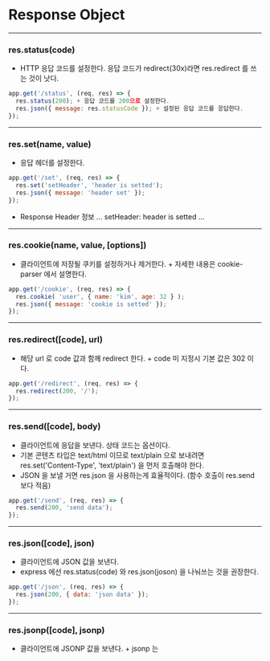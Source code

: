 # Response Object

---
### res.status(code)
+ HTTP 응답 코드를 설정한다. 응답 코드가 redirect(30x)라면 res.redirect 를 쓰는 것이 낫다.
``` javascript
app.get('/status', (req, res) => {
  res.status(200); + 응답 코드를 200으로 설정한다.
  res.json({ message: res.statusCode }); + 설정된 응답 코드를 응답한다.
});
```


---
### res.set(name, value)
+ 응답 헤더를 설정한다.
``` javascript
app.get('/set', (req, res) => {
  res.set('setHeader', 'header is setted');
  res.json({ message: 'header set' });
});
```
+ Response Header 정보
...
setHeader: header is setted
...


---
### res.cookie(name, value, [options])
+ 클라이언트에 저장될 쿠키를 설정하거나 제거한다. + 자세한 내용은 cookie-parser 에서 설명한다.
``` javascript
app.get('/cookie', (req, res) => {
  res.cookie( 'user', { name: 'kim', age: 32 } );
  res.json({ message: 'cookie is setted' });
});
```


---
### res.redirect([code], url)
+ 해당 url 로 code 값과 함께 redirect 한다. + code 미 지정시 기본 값은 302 이다.
``` javascript
app.get('/redirect', (req, res) => {
  res.redirect(200, '/');
});
```


---
### res.send([code], body)
+ 클라이언트에 응답을 보낸다. 상태 코드는 옵션이다. 
+ 기본 콘텐츠 타입은 text/html 이므로 text/plain 으로 보내려면 res.set('Content-Type', 'text/plain') 을 먼저 호출해야 한다.
+ JSON 을 보낼 거면 res.json 을 사용하는게 효율적이다. (함수 호출이 res.send 보다 적음)
``` javascript
app.get('/send', (req, res) => {
  res.send(200, 'send data');
});
```


---
### res.json([code], json)
+ 클라이언트에 JSON 값을 보낸다.
+ express 에선 res.status(code) 와 res.json(joson) 을 나눠쓰는 것을 권장한다.
``` javascript
app.get('/json', (req, res) => {
  res.json(200, { data: 'json data' });
});
```


---
### res.jsonp([code], jsonp)
+ 클라이언트에 JSONP 값을 보낸다. + jsonp 는 <script> 는 cors 정책에 걸리지 않는다는 것을 우회하여 json 을 응답하는 기법이다.
``` javascript
app.get('/jsonp', (req, res) => {
  res.jsonp(200, { data: 'json data' });
});
```


---
### res.type(type)
+ Content-Type 헤더를 설정할 수 있는 간단한 메서드이다.
``` javascript
app.get('/type', (req, res) => {
  res.type('application/json');
  res.send(200, { data: 'json data' });
});
```


---
### res.format(object)
+ Accept 요청에 따라 다른 콘텐츠를 전송할 수 있는 메소드
+ 이건 잘 모르겠다


---
### res.attachment([fileName])
---
### res.download(path, [filename], [callback])
+ 클라이언트에게 파일을 표시하지 말고 다운로드 받으라고 전송한다.
+ filename 을 주면 파일 이름이 명시되며, res.attachment 는 헤더만 설정하므로 다운로드를 위한 node 코드가 따로 필요하다.
+ 어떻게 써야하는지 모르겠음... 그냥 fs 모듈 쓰는게 나을 듯


---
### res.sendFile(path, [callback])
+ path의 파일을 읽고 해당 내용을 클라이언트로 전송한다.
``` javascript
app.get("/sendFile", (req, res) => {
  let file = path.join(__dirname, "/data", "data.json");
  + 콜백 함수로 에러가 날 경우를 처리할 수 있다.
  res.sendFile(file, (error) => { 
    res.json(error);
  });
});
```
> res : 
{
  "user": [
    { "name": "kim", "age": 30 },
    { "name": "lee", "age": 31 },
    { "name": "park", "age": 32 }
  ]
}


---
### res.links(links)
+ Links 응답 헤더를 설정한다.
+ 어디에 쓰이는 지 모르겠음..
``` javascript
app.get('/links', (req, res) => {
  res.links('/example');
  res.send('links');
});
```
+ header.Link = </>; rel="0", <e>; rel="1", <x>; rel="2", <a>; rel="3", <m>; rel="4", <p>; rel="5", <l>; rel="6", <e>; rel="7"


---
### res.render
+ ejs 와 같은 템플릿 엔진을 사용하여 뷰를 렌더링한다.
``` javascript
app.get('/render', (req, res) => {
  res.render('index.ejs');
});
```

